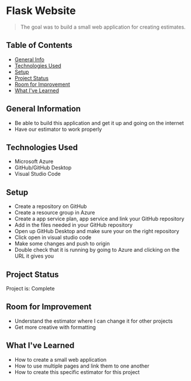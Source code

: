 # Flask Website
> The goal was to build a small web application for creating estimates.

## Table of Contents
* [General Info](#general-information)
* [Technologies Used](#technologies-used)
* [Setup](#setup)
* [Project Status](#project-status)
* [Room for Improvement](#room-for-improvement)
* [What I've Learned](#what-I've-learned)

## General Information
- Be able to build this application and get it up and going on the internet
- Have our estimator to work properly

## Technologies Used
- Microsoft Azure
- GitHub/GitHub Desktop
- Visual Studio Code

## Setup
- Create a repository on GitHub
- Create a resource group in Azure
- Create a app service plan, app service and link your GitHub repository
- Add in the files needed in your GitHub repository
- Open up GitHub Desktop and make sure your on the right repository
- Click open in visual studio code
- Make some changes and push to origin
- Double check that it is running by going to Azure and clicking on the URL it gives you

## Project Status
Project is: Complete

## Room for Improvement
- Understand the estimator where I can change it for other projects
- Get more creative with formatting

## What I've Learned
- How to create a small web application
- How to use multiple pages and link them to one another
- How to create this specific estimator for this project
